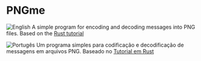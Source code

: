 # PNGme

![English](https://raw.githubusercontent.com/stevenrskelton/flag-icon/master/png/16/country-4x3/gb.png "United Kingdom")
A simple program for encoding and decoding  messages into PNG files.
Based on the [Rust tutorial](https://picklenerd.github.io/pngme_book/)

![Portugês](https://raw.githubusercontent.com/stevenrskelton/flag-icon/master/png/16/country-4x3/br.png "Brazil")
Um programa simples para codificação e decodificação de messagens em arquivos PNG.
Baseado no [Tutorial em Rust](https://picklenerd.github.io/pngme_book/)
